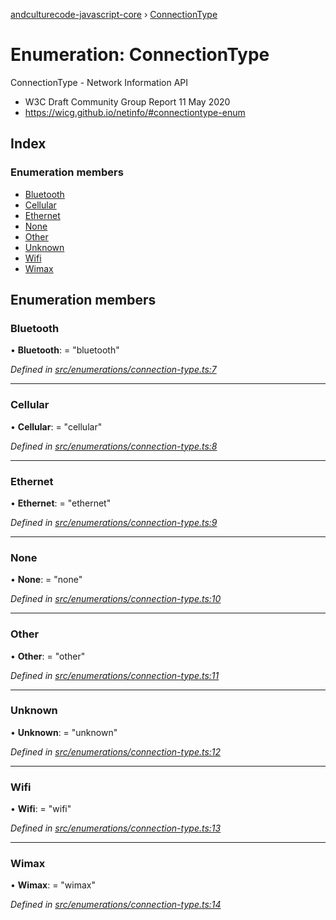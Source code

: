 [andculturecode-javascript-core](../README.md) › [ConnectionType](connectiontype.md)

# Enumeration: ConnectionType

ConnectionType - Network Information API
- W3C Draft Community Group Report 11 May 2020
- https://wicg.github.io/netinfo/#connectiontype-enum

## Index

### Enumeration members

* [Bluetooth](connectiontype.md#bluetooth)
* [Cellular](connectiontype.md#cellular)
* [Ethernet](connectiontype.md#ethernet)
* [None](connectiontype.md#none)
* [Other](connectiontype.md#other)
* [Unknown](connectiontype.md#unknown)
* [Wifi](connectiontype.md#wifi)
* [Wimax](connectiontype.md#wimax)

## Enumeration members

###  Bluetooth

• **Bluetooth**: = "bluetooth"

*Defined in [src/enumerations/connection-type.ts:7](https://github.com/AndcultureCode/AndcultureCode.JavaScript.Core/blob/20a92a8/src/enumerations/connection-type.ts#L7)*

___

###  Cellular

• **Cellular**: = "cellular"

*Defined in [src/enumerations/connection-type.ts:8](https://github.com/AndcultureCode/AndcultureCode.JavaScript.Core/blob/20a92a8/src/enumerations/connection-type.ts#L8)*

___

###  Ethernet

• **Ethernet**: = "ethernet"

*Defined in [src/enumerations/connection-type.ts:9](https://github.com/AndcultureCode/AndcultureCode.JavaScript.Core/blob/20a92a8/src/enumerations/connection-type.ts#L9)*

___

###  None

• **None**: = "none"

*Defined in [src/enumerations/connection-type.ts:10](https://github.com/AndcultureCode/AndcultureCode.JavaScript.Core/blob/20a92a8/src/enumerations/connection-type.ts#L10)*

___

###  Other

• **Other**: = "other"

*Defined in [src/enumerations/connection-type.ts:11](https://github.com/AndcultureCode/AndcultureCode.JavaScript.Core/blob/20a92a8/src/enumerations/connection-type.ts#L11)*

___

###  Unknown

• **Unknown**: = "unknown"

*Defined in [src/enumerations/connection-type.ts:12](https://github.com/AndcultureCode/AndcultureCode.JavaScript.Core/blob/20a92a8/src/enumerations/connection-type.ts#L12)*

___

###  Wifi

• **Wifi**: = "wifi"

*Defined in [src/enumerations/connection-type.ts:13](https://github.com/AndcultureCode/AndcultureCode.JavaScript.Core/blob/20a92a8/src/enumerations/connection-type.ts#L13)*

___

###  Wimax

• **Wimax**: = "wimax"

*Defined in [src/enumerations/connection-type.ts:14](https://github.com/AndcultureCode/AndcultureCode.JavaScript.Core/blob/20a92a8/src/enumerations/connection-type.ts#L14)*

